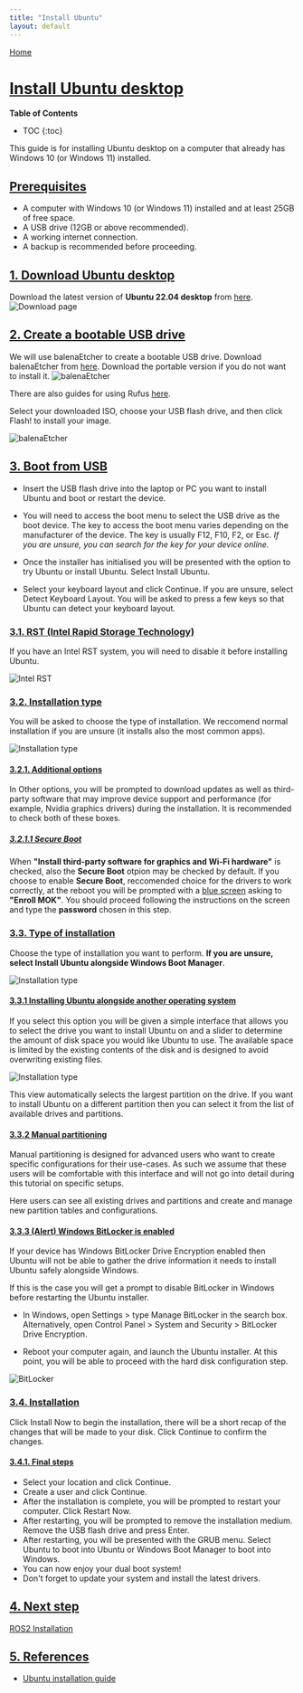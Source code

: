 ```yaml
---
title: "Install Ubuntu"
layout: default
---
```


[Home](../index.md)


# [Install Ubuntu desktop](#install-ubuntu-desktop)

__Table of Contents__
* TOC
{:toc}

This guide is for installing Ubuntu desktop on a computer that already has Windows 10 (or Windows 11) installed.

## [Prerequisites](#prerequisites)

- A computer with Windows 10 (or Windows 11) installed and at least 25GB of free space.
- A USB drive (12GB or above recommended).
- A working internet connection.
- A backup is recommended before proceeding.

## [1. Download Ubuntu desktop](#1-download-ubuntu-desktop)

Download the latest version of **Ubuntu 22.04 desktop** from [here](https://releases.ubuntu.com/22.04/?_gl=1*19ip6hm*_gcl_au*MTE4NTIyOTI0MS4xNzA3MTMxMDQx&_ga=2.97636443.555381409.1728295126-549894435.1728295126).
![Download page](./images/download_page.PNG)

## [2. Create a bootable USB drive](#2-create-a-bootable-usb-drive)

We will use balenaEtcher to create a bootable USB drive. Download balenaEtcher from [here](https://www.balena.io/etcher/).
Download the portable version if you do not want to install it.
![balenaEtcher](./images/download_etcher.PNG)

There are also guides for using Rufus [here](https://ubuntu.com/tutorials/create-a-usb-stick-on-windows#1-overview).

Select your downloaded ISO, choose your USB flash drive, and then click Flash! to install your image.

![balenaEtcher](./images/balenaEtcher.PNG)

## [3. Boot from USB](#3-boot-from-usb)

- Insert the USB flash drive into the laptop or PC you want to install Ubuntu and boot or restart the device.

- You will need to access the boot menu to select the USB drive as the boot device. The key to access the boot menu varies depending on the manufacturer of the device.
The key is usually F12, F10, F2, or Esc.
*If you are unsure, you can search for the key for your device online.*
- Once the installer has initialised you will be presented with the option to try Ubuntu or install Ubuntu. Select Install Ubuntu.
- Select your keyboard layout and click Continue. If you are unsure, select Detect Keyboard Layout. You will be asked to press a few keys so that Ubuntu can detect your keyboard layout.

### [3.1. RST (Intel Rapid Storage Technology)](#31-rst-intel-rapid-storage-technology)

If you have an Intel RST system, you will need to disable it before installing Ubuntu.

![Intel RST](./images/intel_rst.PNG)

### [3.2. Installation type](#32-installation-type)

You will be asked to choose the type of installation. We reccomend normal installation if you are unsure (it installs also the most common apps).

![Installation type](./images/installation_type.PNG)

#### [3.2.1. Additional options](#321-additional-options)

In Other options, you will be prompted to download updates as well as third-party software that may improve device support and performance (for example, Nvidia graphics drivers) during the installation. It is recommended to check both of these boxes.

##### [3.2.1.1 Secure Boot](#3211-secure-boot)
When __"Install third-party software for graphics and Wi-Fi hardware"__ is checked, also the __Secure Boot__ otpion may be checked by default. If you choose to enable __Secure Boot__, reccomended choice for the drivers to work correctly, at the reboot you will be prompted with a [blue screen](https://raw.githubusercontent.com/wiki/hakuna-m/wubiuefi/images/MOK-Perform-Enroll.png) asking to __"Enroll MOK"__. You should proceed following the instructions on the screen and type the __password__ chosen in this step.

### [3.3. Type of installation](#33-type-of-installation)

Choose the type of installation you want to perform. **If you are unsure, select Install Ubuntu alongside Windows Boot Manager**.

![Installation type](./images/installation_type2.png)

#### [3.3.1 Installing Ubuntu alongside another operating system](#331-installing-ubuntu-alongside-another-operating-system)

If you select this option you will be given a simple interface that allows you to select the drive you want to install Ubuntu on and a slider to determine the amount of disk space you would like Ubuntu to use. The available space is limited by the existing contents of the disk and is designed to avoid overwriting existing files.

![Installation type](./images/installation_alongside_win.png)

This view automatically selects the largest partition on the drive. If you want to install Ubuntu on a different partition then you can select it from the list of available drives and partitions.

#### [3.3.2 Manual partitioning](#332-manual-partitioning)

Manual partitioning is designed for advanced users who want to create specific configurations for their use-cases. As such we assume that these users will be comfortable with this interface and will not go into detail during this tutorial on specific setups.

Here users can see all existing drives and partitions and create and manage new partition tables and configurations.

#### [3.3.3 (Alert) Windows BitLocker is enabled](#333-alert-windows-bitlocker-is-enabled)

If your device has Windows BitLocker Drive Encryption enabled then Ubuntu will not be able to gather the drive information it needs to install Ubuntu safely alongside Windows.

If this is the case you will get a prompt to disable BitLocker in Windows before restarting the Ubuntu installer.

- In Windows, open Settings > type Manage BitLocker in the search box.  Alternatively, open Control Panel > System and Security > BitLocker Drive   Encryption.

- Reboot your computer again, and launch the Ubuntu installer. At this point, you will be able to proceed with the hard disk configuration step.

![BitLocker](./images/bitlocker.png)

### [3.4. Installation](#34-installation)

Click Install Now to begin the installation, there will be a short recap of the changes that will be made to your disk. Click Continue to confirm the changes.

#### [3.4.1. Final steps](#341-final-steps)

- Select your location and click Continue.
- Create a user and click Continue.
- After the installation is complete, you will be prompted to restart your computer. Click Restart Now.
- After restarting, you will be prompted to remove the installation medium. Remove the USB flash drive and press Enter.
- After restarting, you will be presented with the GRUB menu. Select Ubuntu to boot into Ubuntu or Windows Boot Manager to boot into Windows.
- You can now enjoy your dual boot system!
- Don't forget to update your system and install the latest drivers.

## [4. Next step](#4-next-step)

<!-- [Install Docker](./docker_installation.md) -->
[ROS2 Installation](./ros2_installation.md)

## [5. References](#5-references)

- [Ubuntu installation guide](https://ubuntu.com/tutorials/install-ubuntu-desktop#1-overview)


  